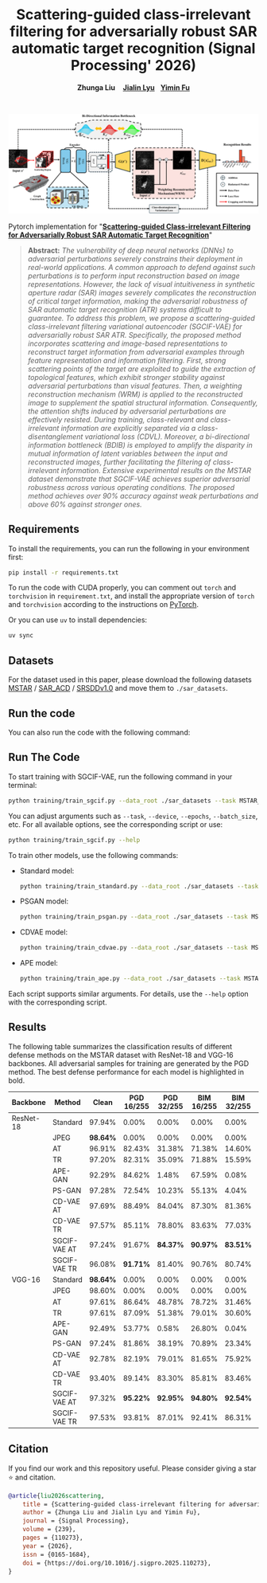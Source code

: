 <p align="center">
  <h1 align="center">Scattering-guided class-irrelevant filtering for adversarially robust SAR automatic target recognition (Signal Processing' 2026)</h1>
  <p align="center">
    <strong>Zhunga Liu</strong></a>
    &nbsp;&nbsp;
    <a href="https://github.com/jialinlvcn"><strong>Jialin Lyu</strong></a>&nbsp;&nbsp;
    <a href="https://github.com/fuyimin96"><strong>Yimin Fu</strong></a>
  </p>
  <br>

![rec](assets/overview.png)

Pytorch implementation for "[**Scattering-guided Class-irrelevant Filtering for Adversarially Robust SAR Automatic Target Recognition**](https://www.sciencedirect.com/science/article/pii/S0165168425003871)"

> **Abstract:** *The vulnerability of deep neural networks (DNNs) to adversarial perturbations severely constrains their deployment in real-world applications. A common approach to defend against such perturbations is to perform input reconstruction based on image representations. However, the lack of visual intuitiveness in synthetic aperture radar (SAR) images severely complicates the reconstruction of critical target information, making the adversarial robustness of SAR automatic target recognition (ATR) systems difficult to guarantee. To address this problem, we propose a scattering-guided class-irrelevant filtering variational autoencoder (SGCIF-VAE) for adversarially robust SAR ATR. Specifically, the proposed method incorporates scattering and image-based representations to reconstruct target information from adversarial examples through feature representation and information filtering. First, strong scattering points of the target are exploited to guide the extraction of topological features, which exhibit stronger stability against adversarial perturbations than visual features. Then, a weighting reconstruction mechanism (WRM) is applied to the reconstructed image to supplement the spatial structural information. Consequently, the attention shifts induced by adversarial perturbations are effectively resisted. During training, class-relevant and class-irrelevant information are explicitly separated via a class-disentanglement variational loss (CDVL). Moreover, a bi-directional information bottleneck (BDIB) is employed to amplify the disparity in mutual information of latent variables between the input and reconstructed images, further facilitating the filtering of class-irrelevant information. Extensive experimental results on the MSTAR dataset demonstrate that SGCIF-VAE achieves superior adversarial robustness across various operating conditions. The proposed method achieves over 90% accuracy against weak perturbations and above 60% against stronger ones.*

## Requirements
To install the requirements, you can run the following in your environment first:
```bash
pip install -r requirements.txt
```
To run the code with CUDA properly, you can comment out `torch` and `torchvision` in `requirement.txt`, and install the appropriate version of `torch` and `torchvision` according to the instructions on [PyTorch](https://pytorch.org/get-started/locally/).

Or you can use `uv` to install dependencies:
```bash
uv sync
```
## Datasets

For the dataset used in this paper, please download the following datasets [MSTAR]() / [SAR_ACD]() / [SRSDDv1.0]() and move them to `./sar_datasets`.

## Run the code
You can also run the code with the following command:




## Run The Code
To start training with SGCIF-VAE, run the following command in your terminal:

```bash
python training/train_sgcif.py --data_root ./sar_datasets --task MSTAR_SOC --device cuda:0
```

You can adjust arguments such as `--task`, `--device`, `--epochs`, `--batch_size`, etc. For all available options, see the corresponding script or use:
```bash
python training/train_sgcif.py --help
```

To train other models, use the following commands:

- Standard model:
  ```bash
  python training/train_standard.py --data_root ./sar_datasets --task MSTAR_SOC --device cuda:0
  ```
- PSGAN model:
  ```bash
  python training/train_psgan.py --data_root ./sar_datasets --task MSTAR_SOC --device cuda:0
  ```
- CDVAE model:
  ```bash
  python training/train_cdvae.py --data_root ./sar_datasets --task MSTAR_SOC --device cuda:0
  ```
- APE model:
  ```bash
  python training/train_ape.py --data_root ./sar_datasets --task MSTAR_SOC --device cuda:0
  ```

Each script supports similar arguments. For details, use the `--help` option with the corresponding script.

## Results


The following table summarizes the classification results of different defense methods on the MSTAR dataset with ResNet-18 and VGG-16 backbones. All adversarial samples for training are generated by the PGD method. The best defense performance for each model is highlighted in bold.

| Backbone   | Method         | Clean   | PGD 16/255 | PGD 32/255 | BIM 16/255 | BIM 32/255 | C&W_inf 16/255 | C&W_inf 32/255 | Weights |
|------------|---------------|---------|------------|------------|------------|------------|----------------|----------------|---------|
| ResNet-18  | Standard      | 97.94%  | 0.00%      | 0.00%      | 0.00%      | 0.00%      | 0.00%          | 0.00%          | [Download]() |
|            | JPEG          | **98.64%** | 0.00%   | 0.00%      | 0.00%      | 0.00%      | 0.00%          | 0.00%          | [Download]() |
|            | AT            | 96.91%  | 82.43%     | 31.38%     | 71.38%     | 14.60%     | 81.90%         | 33.15%         | [Download]() |
|            | TR            | 97.20%  | 82.31%     | 35.09%     | 71.88%     | 15.59%     | 81.69%         | 34.93%         | [Download]() |
|            | APE-GAN       | 92.29%  | 84.62%     | 1.48%      | 67.59%     | 0.08%      | 87.71%         | 44.08%         | [Download]() |
|            | PS-GAN        | 97.28%  | 72.54%     | 10.23%     | 55.13%     | 4.04%      | 72.37%         | 12.16%         | [Download]() |
|            | CD-VAE AT     | 97.69%  | 88.49%     | 84.04%     | 87.30%     | 81.36%     | 71.05%         | 8.58%          | [Download]() |
|            | CD-VAE TR     | 97.57%  | 85.11%     | 78.80%     | 83.63%     | 77.03%     | 69.81%         | 8.95%          | [Download]() |
|            | SGCIF-VAE AT  | 97.24%  | 91.67%     | **84.37%** | **90.97%** | **83.51%** | 90.52%         | 68.37%         | [Download]() |
|            | SGCIF-VAE TR  | 96.08%  | **91.71%** | 81.40%     | 90.76%     | 80.74%     | **91.63%**     | **77.20%**     | [Download]() |
| VGG-16     | Standard      | **98.64%** | 0.00%   | 0.00%      | 0.00%      | 0.00%      | 0.00%          | 0.00%          | [Download]() |
|            | JPEG          | 98.60%  | 0.00%      | 0.00%      | 0.00%      | 0.00%      | 0.00%          | 0.00%          | [Download]() |
|            | AT            | 97.61%  | 86.64%     | 48.78%     | 78.72%     | 31.46%     | 86.19%         | 47.88%         | [Download]() |
|            | TR            | 97.61%  | 87.09%     | 51.38%     | 79.01%     | 30.60%     | 87.13%         | 51.30%         | [Download]() |
|            | APE-GAN       | 92.49%  | 53.77%     | 0.58%      | 26.80%     | 0.04%      | 66.76%         | 23.59%         | [Download]() |
|            | PS-GAN        | 97.24%  | 81.86%     | 38.19%     | 70.89%     | 23.34%     | 81.94%         | 36.78%         | [Download]() |
|            | CD-VAE AT     | 92.78%  | 82.19%     | 79.01%     | 81.65%     | 75.92%     | 51.30%         | 12.82%         | [Download]() |
|            | CD-VAE TR     | 93.40%  | 89.14%     | 83.30%     | 85.81%     | 83.46%     | 68.74%         | 28.41%         | [Download]() |
|            | SGCIF-VAE AT  | 97.32%  | **95.22%** | **92.95%** | **94.80%** | **92.54%** | 90.56%         | 74.39%         | [Download]() |
|            | SGCIF-VAE TR  | 97.53%  | 93.81%     | 87.01%     | 92.41%     | 86.31%     | **92.78%**     | **77.61%**     | [Download]() |

## Citation
If you find our work and this repository useful. Please consider giving a star :star: and citation.
```bibtex
@article{liu2026scattering,
    title = {Scattering-guided class-irrelevant filtering for adversarially robust SAR automatic target recognition},
    author = {Zhunga Liu and Jialin Lyu and Yimin Fu},
    journal = {Signal Processing},
    volume = {239},
    pages = {110273},
    year = {2026},
    issn = {0165-1684},
    doi = {https://doi.org/10.1016/j.sigpro.2025.110273},
}
```